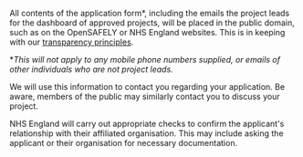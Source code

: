 All contents of the application form*, including the emails the project leads for the dashboard of approved projects, will be placed in the public domain, such as on the OpenSAFELY or NHS England websites. This is in keeping with our [transparency principles](https://www.opensafely.org/about/). 

*_This will not apply to any mobile phone numbers supplied, or emails of other individuals who are not project leads._

We will use this information to contact you regarding your application. Be aware, members of the public may similarly contact you to discuss your project.

NHS England will carry out appropriate checks to confirm the applicant's relationship with their affiliated organisation. This may include asking the applicant or their organisation for necessary documentation.
